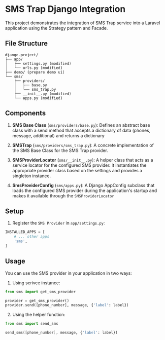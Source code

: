 # SMS Trap Django Integration

This project demonstrates the integration of SMS Trap service into a Laravel application using the Strategy pattern and Facade.

## File Structure

```
django-project/
├── app/
│   ├── settings.py (modified)
│   └── urls.py (modified)
├── demo/ (prepare demo ui)
└── sms/
    ├── providers/
    │   ├── base.py
    │   └── sms_trap.py
    ├── __init__.py (modified)
    └── apps.py (modified)
```

## Components

1. **SMS Base Class** (`sms/providers/base.py`):  Defines an abstract base class with a send method that accepts a dictionary of data (phones, message, additional) and returns a dictionary

2. **SMSTrap** (`sms/providers/sms_trap.py`): A concrete implementation of the SMS Base Class for the SMS Trap provider.

3. **SMSProviderLocator** (`sms/__init__.py`): A helper class that acts as a service locator for the configured SMS provider. It instantiates the appropriate provider class based on the settings and provides a singleton instance.

4. **SmsProviderConfig** (`sms/apps.py`): A Django AppConfig subclass that loads the configured SMS provider during the application's startup and makes it available through the `SMSProviderLocator`


## Setup

1. Register the `SMS Provider` in `app/settings.py`:

```py
INSTALLED_APPS = [
    # ... other apps
    'sms',
]
```

## Usage

You can use the SMS provider in your application in two ways:

1. Using serivce instance:

```py
from sms import get_sms_provider

provider = get_sms_provider()
provider.send([phone_number], message, {'label': label})

```

2. Using the helper function:

```py
from sms import send_sms

send_sms([phone_number], message, {'label': label})

```
